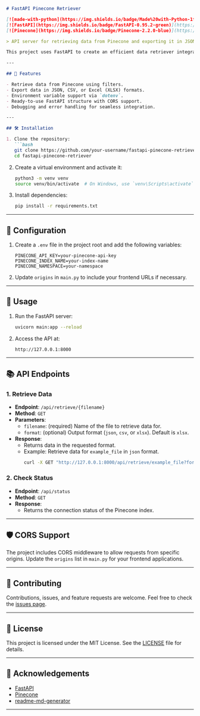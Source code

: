 ```markdown
# FastAPI Pinecone Retriever

[![made-with-python](https://img.shields.io/badge/Made%20with-Python-1f425f.svg)](https://www.python.org/)
[![FastAPI](https://img.shields.io/badge/FastAPI-0.95.2-green)](https://fastapi.tiangolo.com/)
[![Pinecone](https://img.shields.io/badge/Pinecone-2.2.0-blue)](https://www.pinecone.io/)

> API server for retrieving data from Pinecone and exporting it in JSON, CSV, or Excel formats. 

This project uses FastAPI to create an efficient data retriever integrated with Pinecone, allowing flexible query capabilities and data export.

---

## 🚀 Features

- Retrieve data from Pinecone using filters.
- Export data in JSON, CSV, or Excel (XLSX) formats.
- Environment variable support via `dotenv`.
- Ready-to-use FastAPI structure with CORS support.
- Debugging and error handling for seamless integration.

---

## 🛠 Installation

1. Clone the repository:
   ```bash
   git clone https://github.com/your-username/fastapi-pinecone-retriever.git
   cd fastapi-pinecone-retriever
   ```

2. Create a virtual environment and activate it:
   ```bash
   python3 -m venv venv
   source venv/bin/activate  # On Windows, use `venv\Scripts\activate`
   ```

3. Install dependencies:
   ```bash
   pip install -r requirements.txt
   ```

---

## 🔧 Configuration

1. Create a `.env` file in the project root and add the following variables:
   ```env
   PINECONE_API_KEY=your-pinecone-api-key
   PINECONE_INDEX_NAME=your-index-name
   PINECONE_NAMESPACE=your-namespace
   ```

2. Update `origins` in `main.py` to include your frontend URLs if necessary.

---

## 🏃 Usage

1. Run the FastAPI server:
   ```bash
   uvicorn main:app --reload
   ```

2. Access the API at:
   ```
   http://127.0.0.1:8000
   ```

---

## 📚 API Endpoints

### 1. Retrieve Data
- **Endpoint**: `/api/retrieve/{filename}`
- **Method**: `GET`
- **Parameters**:
  - `filename`: (required) Name of the file to retrieve data for.
  - `format`: (optional) Output format (`json`, `csv`, or `xlsx`). Default is `xlsx`.
- **Response**:
  - Returns data in the requested format.
  - Example: Retrieve data for `example_file` in `json` format.
    ```bash
    curl -X GET "http://127.0.0.1:8000/api/retrieve/example_file?format=json"
    ```

### 2. Check Status
- **Endpoint**: `/api/status`
- **Method**: `GET`
- **Response**:
  - Returns the connection status of the Pinecone index.

---

## 🛡 CORS Support

The project includes CORS middleware to allow requests from specific origins. Update the `origins` list in `main.py` for your frontend applications.

---

## 🤝 Contributing

Contributions, issues, and feature requests are welcome. Feel free to check the [issues page](https://github.com/your-username/fastapi-pinecone-retriever/issues).

---

## 📝 License

This project is licensed under the MIT License. See the [LICENSE](LICENSE) file for details.

---

## 🙏 Acknowledgements

- [FastAPI](https://fastapi.tiangolo.com/)
- [Pinecone](https://www.pinecone.io/)
- [readme-md-generator](https://github.com/kefranabg/readme-md-generator)

---
```
